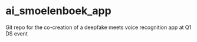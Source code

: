 # ai_smoelenboek_app
Git repo for the co-creation of a deepfake meets voice recognition app at Q1 DS event
